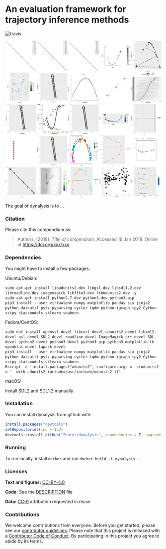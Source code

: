 
<!-- README.md is generated from README.Rmd. Please edit that file -->
An evaluation framework for trajectory inference methods
========================================================

![travis](https://travis-ci.com/Zouter/dynalysis.svg?token=pzNqJjk3yapU1Hk7sDg8&branch=master)

![overview](analysis/figures/toy_method_plots/grid.png)

The goal of dynalysis is to ...

### Citation

Please cite this compendium as:

> Authors, (2018). *Title of compendium*. Accessed 16 Jan 2018. Online at <https://doi.org/xxx/xxx>

### Dependencies

You might have to install a few packages.

Ubuntu/Debian:

    sudo apt-get install libudunits2-dev libgsl-dev libsdl1.2-dev libreadline-dev imagemagick libfftw3-dev libudunits2-dev -y
    sudo apt-get install python2.7-dev python3-dev python3-pip
    pip3 install --user virtualenv numpy matplotlib pandas six jinja2 python-dateutil pytz pyparsing cycler tqdm python-igraph rpy2 Cython scipy statsmodels sklearn seaborn

Fedora/CentOS:

    sudo dnf install openssl-devel libcurl-devel udunits2-devel libxml2-devel gsl-devel SDL2-devel readline-devel ImageMagick-c++-devel SDL-devel python2-devel python3-devel python3-pip python3-matplotlib-tk openblas-devel lapack-devel
    pip3 install --user virtualenv numpy matplotlib pandas six jinja2 python-dateutil pytz pyparsing cycler tqdm python-igraph rpy2 Cython scipy statsmodels sklearn seaborn
    Rscript -e 'install.packages("udunits2", configure.args =  c(udunits2 = '--with-udunits2-include=/usr/include/udunits2'))'

macOS:

Install SDL2 and SDL1.2 manually.

### Installation

You can install dynalysis from github with:

``` r
install.packages("devtools")
setRepositories(ind = 1:2)
devtools::install_github("Zouter/dynalysis", dependencies = T, upgrade = T)
```

### Running

To run locally, install `docker` and run `docker build -t dynalysis .`

### Licenses

**Text and figures:** [CC-BY-4.0](http://creativecommons.org/licenses/by/4.0/)

**Code:** See the [DESCRIPTION](DESCRIPTION) file

**Data:** [CC-0](http://creativecommons.org/publicdomain/zero/1.0/) attribution requested in reuse

### Contributions

We welcome contributions from everyone. Before you get started, please see our [contributor guidelines](CONTRIBUTING.md). Please note that this project is released with a [Contributor Code of Conduct](CONDUCT.md). By participating in this project you agree to abide by its terms.
